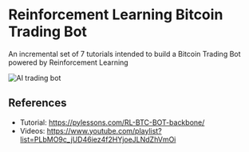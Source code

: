 # Reinforcement Learning Bitcoin Trading Bot

An incremental set of 7 tutorials intended to build a Bitcoin Trading Bot powered by Reinforcement Learning 

![AI trading bot](RL-Bitcoin-trading-bot_5/IMAGES/gameplay.gif)

## References

* Tutorial: https://pylessons.com/RL-BTC-BOT-backbone/
* Videos: https://www.youtube.com/playlist?list=PLbMO9c_jUD46iez4f2HYjoeJLNdZhVmOi
